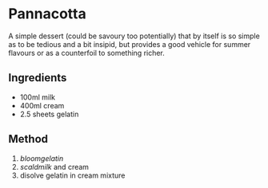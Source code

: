 # Pannacotta
A simple dessert (could be savoury too potentially) that by itself is so simple
as to be tedious and a bit insipid, but provides a good vehicle for summer
flavours or as a counterfoil to something richer.

## Ingredients
- 100ml milk
- 400ml cream
- 2.5 sheets gelatin

## Method
1. $bloom gelatin$
2. $scald milk$ and cream
3. disolve gelatin in cream mixture
